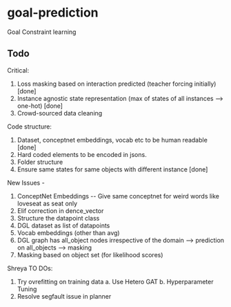 # goal-prediction
Goal Constraint learning

## Todo
Critical:
1. Loss masking based on interaction predicted (teacher forcing initially) [done]
2. Instance agnostic state representation (max of states of all instances --> one-hot) [done]
3. Crowd-sourced data cleaning 

Code structure:
1. Dataset, conceptnet embeddings, vocab etc to be human readable [done]
2. Hard coded elements to be encoded in jsons.
3. Folder structure
4. Ensure same states for same objects with different instance [done]

New Issues - 
1. ConceptNet Embeddings -- Give same conceptnet for weird words like loveseat as seat only
2. Elif correction in  dence_vector
3. Structure the datapoint class
4. DGL dataset as list of datapoints
5. Vocab embeddings (other than avg)
6. DGL graph has all_object nodes irrespective of the domain --> prediction on all_objects --> masking
6. Masking based on object set (for likelihood scores)

Shreya TO DOs:
1. Try ovrefitting on training data
    a. Use Hetero GAT
    b. Hyperparameter Tuning
2. Resolve segfault issue in planner
